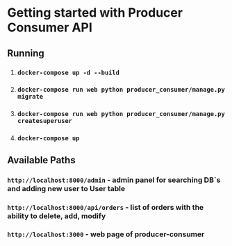 # Getting started with Producer Consumer API

## Running

1) ### `docker-compose up -d --build`
2) ### `docker-compose run web python producer_consumer/manage.py migrate`
3) ### `docker-compose run web python producer_consumer/manage.py createsuperuser`
4) ### `docker-compose up`

## Available Paths

### `http://localhost:8000/admin` - admin panel for searching DB`s and adding new user to User table

### `http://localhost:8000/api/orders` - list of orders with the ability to delete, add, modify

### `http://localhost:3000` - web page of producer-consumer
